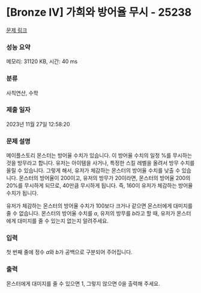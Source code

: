 # [Bronze IV] 가희와 방어율 무시 - 25238 

[문제 링크](https://www.acmicpc.net/problem/25238) 

### 성능 요약

메모리: 31120 KB, 시간: 40 ms

### 분류

사칙연산, 수학

### 제출 일자

2023년 11월 27일 12:58:20

### 문제 설명

<p>메이플스토리 몬스터는 방어율 수치가 있습니다. 이 방어율 수치의 일정 %를 무시하는 것을 방무라고 합니다. 유저는 아이템을 사거나, 특정한 스킬 레벨을 올려서 방무 수치를 올릴 수 있습니다. 그렇게 해서, 유저가 체감하는 몬스터의 방어율 수치를 낮출 수 있습니다. 몬스터의 방어율이 200이고, 유저의 방무가 20이라면, 몬스터의 방어율 200의 20%를 무시하게 되므로, 40만큼 무시하게 됩니다. 즉, 160이 유저가 체감하는 방어율 수치가 됩니다.</p>

<p>유저가 체감하는 몬스터의 방어율 수치가 100보다 크거나 같으면 몬스터에게 대미지를 줄 수 없습니다. 몬스터의 방어율 수치를 <em>a</em>, 유저의 방무를 <em>b</em>라고 할 때, 유저가 몬스터에게 대미지를 줄 수 있는지 없는지 알려주세요.  </p>

### 입력 

 <p>첫 번째 줄에 정수 <em>a</em>와 <em>b</em>가 공백으로 구분되어 주어집니다.</p>

### 출력 

 <p>몬스터에게 대미지를 줄 수 있으면 1, 그렇지 않으면 0을 출력해 주세요.</p>

